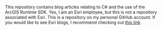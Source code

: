 This repository contains blog articles relating to C# and the use of the ArcGIS Runtime SDK. Yes, I am an Esri employee, but this is not a repository associated with Esri. This is a repository on my personal GitHub account. If you would like to see Esri blogs, I recommend checking out [this link](https://www.esri.com/arcgis-blog/developers/)
